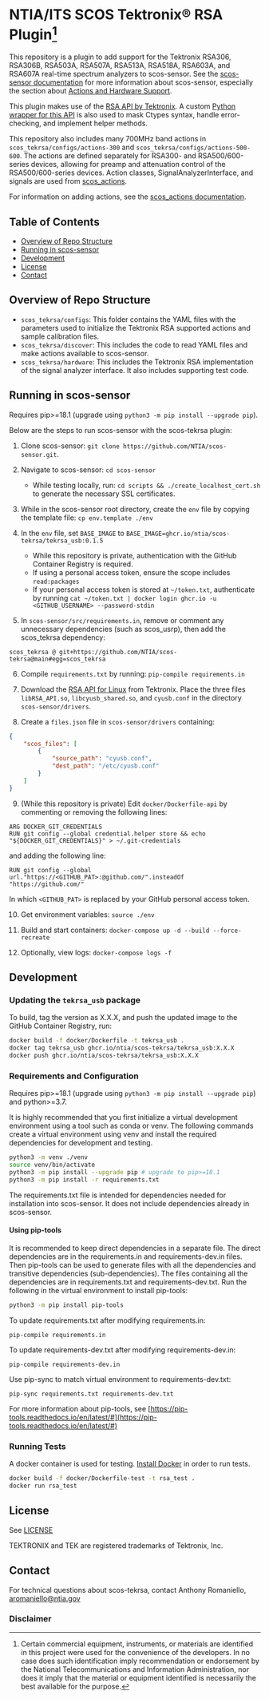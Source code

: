 # NTIA/ITS SCOS Tektronix® RSA Plugin[^disclaimer]

This repository is a plugin to add support for the Tektronix RSA306, RSA306B, RSA503A, RSA507A, RSA513A, RSA518A, RSA603A, and RSA607A real-time spectrum analyzers to scos-sensor. See the [scos-sensor documentation](https://github.com/NTIA/scos-sensor/blob/master/README.md) for more information about scos-sensor, especially the section about [Actions and Hardware Support](https://github.com/NTIA/scos-sensor/blob/master/README.md#actions-and-hardware-support).

This plugin makes use of the [RSA API by Tektronix](https://github.com/tektronix/RSA_API/). A custom [Python wrapper for this API](https://github.com/NTIA/tekrsa-api-wrap/) is also used to mask Ctypes syntax, handle error-checking, and implement helper methods.

This repository also includes many 700MHz band actions in `scos_tekrsa/configs/actions-300` and `scos_tekrsa/configs/actions-500-600`. The actions are defined separately for RSA300- and RSA500/600-series devices, allowing for preamp and attenuation control of the RSA500/600-series devices. Action classes, SignalAnalyzerInterface, and signals are used from [scos_actions](https://github.com/NTIA/scos-actions/).

For information on adding actions, see the [scos_actions documentation](https://github.com/NTIA/scos-actions/blob/master/README.md#adding-actions).

## Table of Contents

- [Overview of Repo Structure](#overview-of-repo-structure)
- [Running in scos-sensor](#running-in-scos-sensor)
- [Development](#development)
- [License](#license)
- [Contact](#contact)

## Overview of Repo Structure

- `scos_tekrsa/configs`: This folder contains the YAML files with the parameters used to initialize the Tektronix RSA supported actions and sample calibration files.
- `scos_tekrsa/discover`: This includes the code to read YAML files and make actions available to scos-sensor.
- `scos_tekrsa/hardware`: This includes the Tektronix RSA implementation of the signal analyzer interface. It also includes supporting test code.

## Running in scos-sensor

Requires pip>=18.1 (upgrade using `python3 -m pip install --upgrade pip`).

Below are the steps to run scos-sensor with the scos-tekrsa plugin:

1. Clone scos-sensor: `git clone https://github.com/NTIA/scos-sensor.git`. 

2. Navigate to scos-sensor: `cd scos-sensor`
    - While testing locally, run: `cd scripts && ./create_localhost_cert.sh` to generate the necessary SSL certificates.

3. While in the scos-sensor root directory, create the `env` file by copying the template file: `cp env.template ./env`

4. In the `env` file, set `BASE_IMAGE` to `BASE_IMAGE=ghcr.io/ntia/scos-tekrsa/tekrsa_usb:0.1.5`

    - While this repository is private, authentication with the GitHub Container Registry is required.
    - If using a personal access token, ensure the scope includes `read:packages`
    - If your personal access token is stored at `~/token.txt`, authenticate by running `cat ~/token.txt | docker login ghcr.io -u <GITHUB_USERNAME> --password-stdin`

5. In `scos-sensor/src/requirements.in`, remove or comment any unnecessary dependencies (such as scos_usrp), then add the scos_tekrsa dependency:

`scos_tekrsa @ git+https://github.com/NTIA/scos-tekrsa@main#egg=scos_tekrsa`

6. Compile `requirements.txt` by running: `pip-compile requirements.in`

7. Download the [RSA API for Linux](https://www.tek.com/spectrum-analyzer/rsa306-software/rsa-application-programming-interface--api-for-64bit-linux--v100014) from Tektronix. Place the three files `libRSA_API.so`, `libcyusb_shared.so`, and `cyusb.conf` in the directory `scos-sensor/drivers`.

8. Create a `files.json` file in `scos-sensor/drivers` containing:

```json
{
    "scos_files": [
        {
            "source_path": "cyusb.conf",
            "dest_path": "/etc/cyusb.conf"
        }
    ]
}
```

9. (While this repository is private) Edit `docker/Dockerfile-api` by commenting or removing the following lines:

```
ARG DOCKER_GIT_CREDENTIALS
RUN git config --global credential.helper store && echo "${DOCKER_GIT_CREDENTIALS}" > ~/.git-credentials
```

and adding the following line:

```
RUN git config --global url."https://<GITHUB_PAT>:@github.com/".insteadOf "https://github.com/"
```

In which `<GITHUB_PAT>` is replaced by your GitHub personal access token.

10. Get environment variables: `source ./env`

11. Build and start containers: `docker-compose up -d --build --force-recreate`

12. Optionally, view logs: `docker-compose logs -f`

## Development

### Updating the `tekrsa_usb` package

To build, tag the version as X.X.X, and push the updated image to the GitHub Container Registry, run:

```bash
docker build -f docker/Dockerfile -t tekrsa_usb .
docker tag tekrsa_usb ghcr.io/ntia/scos-tekrsa/tekrsa_usb:X.X.X
docker push ghcr.io/ntia/scos-tekrsa/tekrsa_usb:X.X.X
```

### Requirements and Configuration

Requires pip>=18.1 (upgrade using `python3 -m pip install --upgrade pip`) and python>=3.7.

It is highly recommended that you first initialize a virtual development environment using a tool such as conda or venv. The following commands create a virtual environment using venv and install the required dependencies for development and testing.

```bash
python3 -m venv ./venv
source venv/bin/activate
python3 -m pip install --upgrade pip # upgrade to pip>=18.1
python3 -m pip install -r requirements.txt
```

The requirements.txt file is intended for dependencies needed for installation into scos-sensor. It does not include dependencies already in scos-sensor.

#### Using pip-tools

It is recommended to keep direct dependencies in a separate file. The direct dependencies are in the requirements.in and requirements-dev.in files. Then pip-tools can be used to generate files with all the dependencies and transitive dependencies (sub-dependencies). The files containing all the dependencies are in requirements.txt and requirements-dev.txt. Run the following in the virtual environment to install pip-tools:

```bash
python3 -m pip install pip-tools
```

To update requirements.txt after modifying requirements.in:

`pip-compile requirements.in`

To update requirements-dev.txt after modifying requirements-dev.in:

`pip-compile requirements-dev.in`

Use pip-sync to match virtual environment to requirements-dev.txt:

`pip-sync requirements.txt requirements-dev.txt`

For more information about pip-tools, see [https://pip-tools.readthedocs.io/en/latest/#](https://pip-tools.readthedocs.io/en/latest/#)

### Running Tests
A docker container is used for testing. [Install Docker](https://docs.docker.com/get-docker/) in order to run tests.

```bash
docker build -f docker/Dockerfile-test -t rsa_test .
docker run rsa_test
```

## License

See [LICENSE](LICENSE.md)

TEKTRONIX and TEK are registered trademarks of Tektronix, Inc.

## Contact

For technical questions about scos-tekrsa, contact Anthony Romaniello, aromaniello@ntia.gov

### Disclaimer

[^disclaimer]: Certain commercial equipment, instruments, or materials are identified in this project were used for the convenience of the developers. In no case does such identification imply recommendation or endorsement by the National Telecommunications and Information Administration, nor does it imply that the material or equipment identified is necessarily the best available for the purpose.
